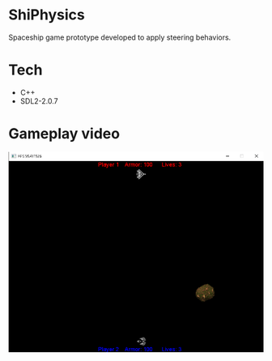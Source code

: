 # ShiPhysics

Spaceship game prototype developed to apply steering behaviors.

# Tech
* C++
* SDL2-2.0.7

# Gameplay video

[![Gameplay Video](sample-gameplay.png)](https://youtu.be/o8ll2DMp9Qo-Y "Gameplay")
